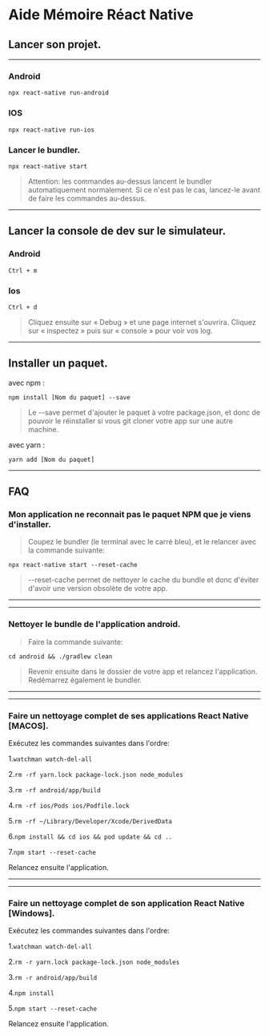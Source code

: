 # Aide Mémoire Réact Native 

## Lancer son projet.
---


### Android

```npx react-native run-android```

### IOS


```npx react-native run-ios```


### Lancer le bundler.


```npx react-native start```

> Attention: les commandes au-dessus lancent le bundler automatiquement normalement. Si ce n'est pas le cas, lancez-le avant de faire les commandes au-dessus.


---

## Lancer la console de dev sur le simulateur.

### Android

```Ctrl + m```

### Ios

```Ctrl + d```

> Cliquez ensuite sur « Debug » et une page internet s'ouvrira. Cliquez sur « inspectez » puis sur « console » pour voir vos log.
---
## Installer un paquet.

avec npm :

```npm install [Nom du paquet] --save```

>Le --save permet d'ajouter le paquet à votre package.json, et donc de pouvoir le réinstaller si vous git cloner votre app sur une autre machine. 

avec yarn :

```yarn add [Nom du paquet]```

---
## FAQ

### Mon application ne reconnait pas le paquet NPM que je viens d'installer.

> Coupez le bundler (le terminal avec le carré bleu), et le relancer avec la commande suivante:

`npx react-native start --reset-cache`

> --reset-cache permet de nettoyer le cache du bundle et donc d'éviter d'avoir une version obsolète de votre app.
---
---
### Nettoyer le bundle de l'application android.

> Faire la commande suivante:

```cd android && ./gradlew clean```

> Revenir ensuite dans le dossier de votre app et relancez l'application. Redémarrez également le bundler.
---
---

### Faire un nettoyage complet de ses applications React Native [MACOS].

Exécutez les commandes suivantes dans l'ordre:

1.```watchman watch-del-all```

2.```rm -rf yarn.lock package-lock.json node_modules```

3.```rm -rf android/app/build```

4.```rm -rf ios/Pods ios/Podfile.lock``` 

5.```rm -rf ~/Library/Developer/Xcode/DerivedData```

6.```npm install && cd ios && pod update && cd ..```

7.```npm start --reset-cache```

Relancez ensuite l'application.

---
---

### Faire un nettoyage complet de son application React Native [Windows].

Exécutez les commandes suivantes dans l'ordre:

1.```watchman watch-del-all```

2.```rm -r yarn.lock package-lock.json node_modules```

3.```rm -r android/app/build```

4.```npm install```

5.```npm start --reset-cache```

Relancez ensuite l'application.
